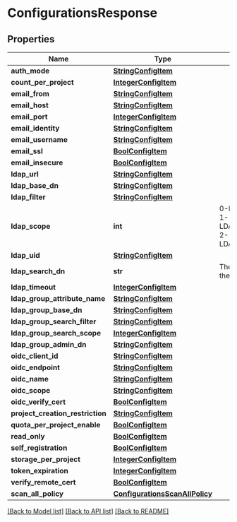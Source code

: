 # ConfigurationsResponse

## Properties
Name | Type | Description | Notes
------------ | ------------- | ------------- | -------------
**auth_mode** | [**StringConfigItem**](StringConfigItem.md) |  | [optional] 
**count_per_project** | [**IntegerConfigItem**](IntegerConfigItem.md) |  | [optional] 
**email_from** | [**StringConfigItem**](StringConfigItem.md) |  | [optional] 
**email_host** | [**StringConfigItem**](StringConfigItem.md) |  | [optional] 
**email_port** | [**IntegerConfigItem**](IntegerConfigItem.md) |  | [optional] 
**email_identity** | [**StringConfigItem**](StringConfigItem.md) |  | [optional] 
**email_username** | [**StringConfigItem**](StringConfigItem.md) |  | [optional] 
**email_ssl** | [**BoolConfigItem**](BoolConfigItem.md) |  | [optional] 
**email_insecure** | [**BoolConfigItem**](BoolConfigItem.md) |  | [optional] 
**ldap_url** | [**StringConfigItem**](StringConfigItem.md) |  | [optional] 
**ldap_base_dn** | [**StringConfigItem**](StringConfigItem.md) |  | [optional] 
**ldap_filter** | [**StringConfigItem**](StringConfigItem.md) |  | [optional] 
**ldap_scope** | **int** | 0-LDAP_SCOPE_BASE, 1-LDAP_SCOPE_ONELEVEL, 2-LDAP_SCOPE_SUBTREE | [optional] 
**ldap_uid** | [**StringConfigItem**](StringConfigItem.md) |  | [optional] 
**ldap_search_dn** | **str** | The DN of the user to do the search. | [optional] 
**ldap_timeout** | [**IntegerConfigItem**](IntegerConfigItem.md) |  | [optional] 
**ldap_group_attribute_name** | [**StringConfigItem**](StringConfigItem.md) |  | [optional] 
**ldap_group_base_dn** | [**StringConfigItem**](StringConfigItem.md) |  | [optional] 
**ldap_group_search_filter** | [**StringConfigItem**](StringConfigItem.md) |  | [optional] 
**ldap_group_search_scope** | [**IntegerConfigItem**](IntegerConfigItem.md) |  | [optional] 
**ldap_group_admin_dn** | [**StringConfigItem**](StringConfigItem.md) |  | [optional] 
**oidc_client_id** | [**StringConfigItem**](StringConfigItem.md) |  | [optional] 
**oidc_endpoint** | [**StringConfigItem**](StringConfigItem.md) |  | [optional] 
**oidc_name** | [**StringConfigItem**](StringConfigItem.md) |  | [optional] 
**oidc_scope** | [**StringConfigItem**](StringConfigItem.md) |  | [optional] 
**oidc_verify_cert** | [**BoolConfigItem**](BoolConfigItem.md) |  | [optional] 
**project_creation_restriction** | [**StringConfigItem**](StringConfigItem.md) |  | [optional] 
**quota_per_project_enable** | [**BoolConfigItem**](BoolConfigItem.md) |  | [optional] 
**read_only** | [**BoolConfigItem**](BoolConfigItem.md) |  | [optional] 
**self_registration** | [**BoolConfigItem**](BoolConfigItem.md) |  | [optional] 
**storage_per_project** | [**IntegerConfigItem**](IntegerConfigItem.md) |  | [optional] 
**token_expiration** | [**IntegerConfigItem**](IntegerConfigItem.md) |  | [optional] 
**verify_remote_cert** | [**BoolConfigItem**](BoolConfigItem.md) |  | [optional] 
**scan_all_policy** | [**ConfigurationsScanAllPolicy**](ConfigurationsScanAllPolicy.md) |  | [optional] 

[[Back to Model list]](../README.md#documentation-for-models) [[Back to API list]](../README.md#documentation-for-api-endpoints) [[Back to README]](../README.md)

